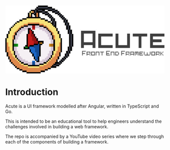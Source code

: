 <p align="center">
  <img src="documentation/logo-brand.jpg"/>
</p>

# Introduction

Acute is a UI framework modelled after Angular, written in TypeScript and Go. 

This is intended to be an educational tool to help engineers understand the challenges involved in building a web framework.

The repo is accompanied by a YouTube video series where we step through each of the components of building a framework.
